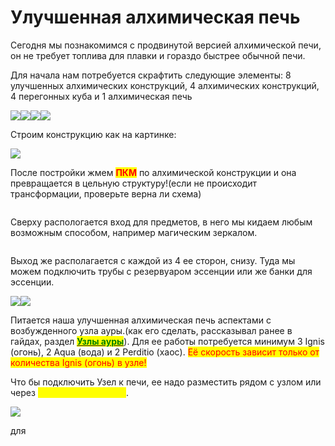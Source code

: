 # Улучшенная алхимическая печь

Сегодня мы познакомимся с продвинутой версией алхимической печи, он не требует топлива для плавки и гораздо быстрее обычной печи.

Для начала нам потребуется скрафтить следующие элементы: 8 улучшенных алхимических конструкций, 4 алхимических конструкций, 4 перегонных куба и 1 алхимическая печь

![](<../.gitbook/assets/image (42).png>)![](<../.gitbook/assets/image (33).png>)![](<../.gitbook/assets/image (37).png>)![](<../.gitbook/assets/image (24).png>)

Строим конструкцию как на картинке:

![](<../.gitbook/assets/image (45).png>)

После постройки жмем <mark style="color:red;">**ПКМ**</mark> по алхимической конструкции и она превращается в цельную структуру!(если не происходит трансформации, проверьте верна ли схема)

<figure><img src="../.gitbook/assets/image (44).png" alt=""><figcaption></figcaption></figure>

Сверху распологается вход для предметов, в него мы кидаем любым возможным способом, например магическим зеркалом.

<figure><img src="../.gitbook/assets/image (43).png" alt=""><figcaption></figcaption></figure>

Выход же располагается с каждой из 4 ее сторон, снизу. Туда мы можем подключить трубы с  резервуаром эссенции или же банки для эссенции.

![](<../.gitbook/assets/image (48).png>)![](<../.gitbook/assets/image (14).png>)

Питается наша улучшенная алхимическая печь аспектами с возбужденного узла ауры.(как его сделать, рассказывал ранее в гайдах, раздел [<mark style="color:green;">**Узлы ауры**</mark>](uzly-aury.md)). Для ее работы потребуется минимум 3 Ignis (огонь), 2 Aqua (вода) и 2 Perditio (хаос). <mark style="color:red;">Её скорость зависит только от количества Ignis (огонь) в узле!</mark>

Что бы подключить Узел к печи, ее надо разместить рядом с узлом или через <mark style="color:yellow;">интерфейс вис-реле</mark>.

![](<../.gitbook/assets/image (2).png>)

для
